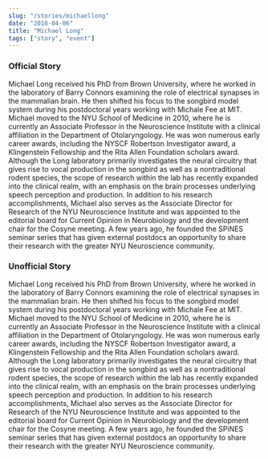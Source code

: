 ```yaml
---
slug: "/stories/michaellong"
date: "2018-04-06"
title: "Michael Long"
tags: ["story", "event"]
---
```

### Official Story
Michael Long received his PhD from Brown University, where he worked in the laboratory of Barry Connors examining the role of electrical synapses in the mammalian brain. He then shifted his focus to the songbird model system during his postdoctoral years working with Michale Fee at MIT. Michael moved to the NYU School of Medicine in 2010, where he is currently an Associate Professor in the Neuroscience Institute with a clinical affiliation in the Department of Otolaryngology. He was won numerous early career awards, including the NYSCF Robertson Investigator award, a Klingenstein Fellowship and the Rita Allen Foundation scholars award. Although the Long laboratory primarily investigates the neural circuitry that gives rise to vocal production in the songbird as well as a nontraditional rodent species, the scope of research within the lab has recently expanded into the clinical realm, with an emphasis on the brain processes underlying speech perception and production. In addition to his research accomplishments, Michael also serves as the Associate Director for Research of the NYU Neuroscience Institute and was appointed to the editorial board for Current Opinion in Neurobiology and the development chair for the Cosyne meeting. A few years ago, he founded the SPiNES seminar series that has given external postdocs an opportunity to share their research with the greater NYU Neuroscience community.

### Unofficial Story
Michael Long received his PhD from Brown University, where he worked in the laboratory of Barry Connors examining the role of electrical synapses in the mammalian brain. He then shifted his focus to the songbird model system during his postdoctoral years working with Michale Fee at MIT. Michael moved to the NYU School of Medicine in 2010, where he is currently an Associate Professor in the Neuroscience Institute with a clinical affiliation in the Department of Otolaryngology. He was won numerous early career awards, including the NYSCF Robertson Investigator award, a Klingenstein Fellowship and the Rita Allen Foundation scholars award. Although the Long laboratory primarily investigates the neural circuitry that gives rise to vocal production in the songbird as well as a nontraditional rodent species, the scope of research within the lab has recently expanded into the clinical realm, with an emphasis on the brain processes underlying speech perception and production. In addition to his research accomplishments, Michael also serves as the Associate Director for Research of the NYU Neuroscience Institute and was appointed to the editorial board for Current Opinion in Neurobiology and the development chair for the Cosyne meeting. A few years ago, he founded the SPiNES seminar series that has given external postdocs an opportunity to share their research with the greater NYU Neuroscience community.

